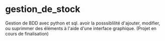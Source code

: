 # gestion_de_stock

Gestion de BDD avec python et sql. avoir la posssiblilité d'ajouter, modifier, ou suprimmer des éléments à l'aide d'une interface graphique. (Projet en cours de finalisation)
